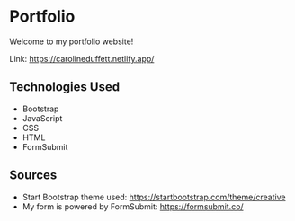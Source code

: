 # Portfolio
Welcome to my portfolio website!

Link: https://carolineduffett.netlify.app/

## Technologies Used
- Bootstrap
- JavaScript
- CSS
- HTML
- FormSubmit

## Sources
- Start Bootstrap theme used: https://startbootstrap.com/theme/creative
- My form is powered by FormSubmit: https://formsubmit.co/
